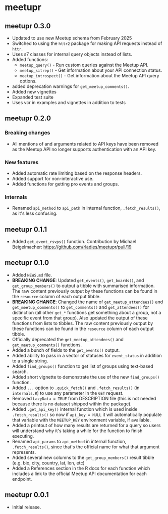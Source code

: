 # meetupr 

## meetupr 0.3.0

- Updated to use new Meetup schema from February 2025
- Switched to using the `httr2` package for making API requests instead of `httr`.
- Uses s7 classes for internal query objects instead of lists.
- Added functions:
  - `meetup_query()` - Run custom queries against the Meetup API.
  - `meetup_sitrep()` - Get information about your API connection status.
  - `meetup_introspect()` - Get information about the Meetup API query options.
- added deprecation warnings for `get_meetup_comments()`.
- Added new vignettes
- Expanded test suite
- Uses vcr in examples and vignettes in addition to tests


## meetupr 0.2.0

### Breaking changes

* All mentions of and arguments related to API keys have been removed as the Meetup API no longer supports authentication with an API key.

### New features

* Added automatic rate limiting based on the response headers.
* Added support for non-interactive use.
* Added functions for getting pro events and groups.

### Internals

* Renamed `api_method` to `api_path` in internal function, `.fetch_results()`, as it's less confusing.

## meetupr 0.1.1
* Added `get_event_rsvps()` function.  Contribution by Michael Beigelmacher: https://github.com/rladies/meetupr/pull/19

## meetupr 0.1.0

* Added `NEWS.md` file.
* **BREAKING CHANGE**: Updated `get_events()`, `get_boards()`, and `get_group_members()` to output a tibble with summarised information. The raw content previously output by these functions can be found in the `resource` column of each output tibble.  
* **BREAKING CHANGE**: Changed the name of `get_meetup_attendees()` and `get_meetup_comments()` to `get_comments()` and `get_attendees()` for distinction (all other `get_*` functions get something about a group, not a specific event from that group).  Also updated the output of these functions from lists to tibbles. The raw content previously output by these functions can be found in the `resource` column of each output tibble.  
* Officially deprecated the `get_meetup_attendees()` and `get_meetup_comments()` functions.
* Added a bunch of fields to the `get_events()` output.
* Added ability to pass in a vector of statuses for `event_status` in addition to a single string.
* Added `find_groups()` function to get list of groups using text-based search.
* Added short vignette to demonstrate the use of the new `find_groups()` function.
* Added `...` option to `.quick_fetch()` and `.fetch_results()` (in `internals.R`) to use any parameter in the `GET` request. 
* Removed `LazyData = TRUE` from DESCRIPTION file (this is not needed because there is no dataset shipped within the package).
* Added `.get_api_key()` internal function which is used inside `.fetch_results()` so now if `api_key = NULL` it will automatically populate that variable with the `MEETUP_KEY` environment variable, if available.
* Added a printout of how many results are returned for a query so users will understand why it's taking a while for the function to finish executing.
* Renamed `api_params` to `api_method` in internal function, `.fetch_results()`, since that's the official name for what that argument represents.
* Added several new columns to the `get_group_members()` result tibble (e.g. bio, city, country, lat, lon, etc)
* Added a References section in the R docs for each function which includes a link to the official Meetup API documentation for each endpoint.


## meetupr 0.0.1

* Initial release.
